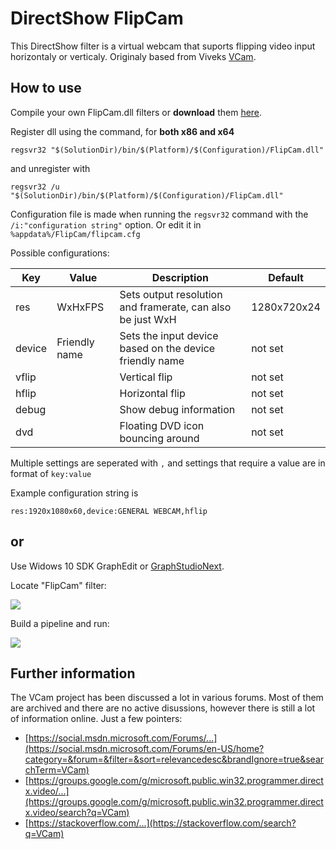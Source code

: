 # DirectShow FlipCam

This DirectShow filter is a virtual webcam that suports flipping video input horizontaly or verticaly. Originaly based from Viveks [VCam](https://github.com/roman380/tmhare.mvps.org-vcam).


## How to use

Compile your own FlipCam.dll filters or **download** them [here](https://github.com/Lenart12/FlipCam/releases/).

Register dll using the command, for **both x86 and x64**
```
regsvr32 "$(SolutionDir)/bin/$(Platform)/$(Configuration)/FlipCam.dll"
```
and unregister with
```
regsvr32 /u "$(SolutionDir)/bin/$(Platform)/$(Configuration)/FlipCam.dll"
```

Configuration file is made when running the `regsvr32` command with the `/i:"configuration string"` option. Or edit it in `%appdata%/FlipCam/flipcam.cfg`

Possible configurations:

|Key|Value|Description|Default|
-|-|-|-
|res|WxHxFPS|Sets output resolution and framerate, can also be just WxH|1280x720x24
|device|Friendly name|Sets the input device based on the device friendly name|not set|
|vflip||Vertical flip|not set|
|hflip||Horizontal flip|not set|
|debug||Show debug information|not set|
|dvd||Floating DVD icon bouncing around|not set|

Multiple settings are seperated with `,` and settings that require a value are in format of `key:value`

Example configuration string is 
```
res:1920x1080x60,device:GENERAL WEBCAM,hflip
```

## or

Use Widows 10 SDK GraphEdit or [GraphStudioNext](https://github.com/cplussharp/graph-studio-next).

Locate "FlipCam" filter:

![](README-01.png)

Build a pipeline and run:

![](README-02.png)

## Further information

The VCam project has been discussed a lot in various forums. Most of them are archived and there are no active disussions, however there is still a lot of information online. Just a few pointers:

- [https://social.msdn.microsoft.com/Forums/...](https://social.msdn.microsoft.com/Forums/en-US/home?category=&forum=&filter=&sort=relevancedesc&brandIgnore=true&searchTerm=VCam)
- [https://groups.google.com/g/microsoft.public.win32.programmer.directx.video/...](https://groups.google.com/g/microsoft.public.win32.programmer.directx.video/search?q=VCam)
- [https://stackoverflow.com/...](https://stackoverflow.com/search?q=VCam)
